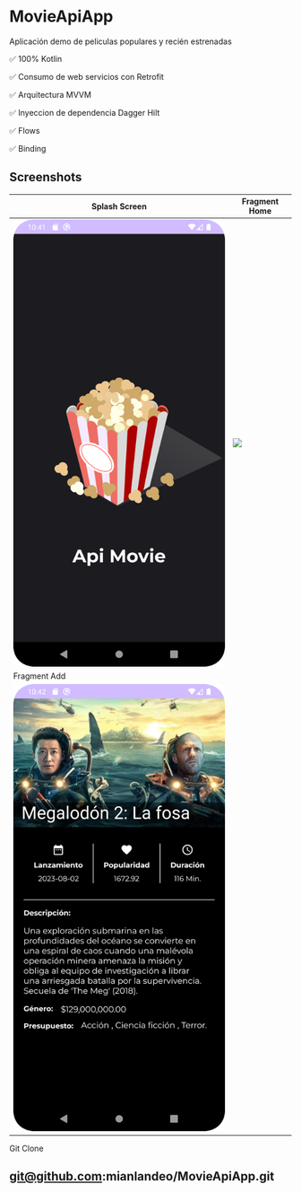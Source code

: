 # MovieApiApp
Aplicación demo de peliculas populares y recién estrenadas

✅ 100% Kotlin

✅ Consumo de web servicios con Retrofit

✅ Arquitectura MVVM

✅ Inyeccion de dependencia Dagger Hilt

✅ Flows

✅ Binding

## Screenshots

| Splash Screen  | Fragment Home |
| ------------- | ------------- |
| ![](https://github.com/mianlandeo/MovieApiApp/blob/main/Screenshot_20230922_174139.png?raw=true)   | ![](https://github.com/mianlandeo/MovieApiApp/blob/main/Screenshot_20230922_174217.png?raw=true)  |
| Fragment Add  |
| ![](https://github.com/mianlandeo/MovieApiApp/blob/main/Screenshot_20230922_174240.png?raw=true) 

Git Clone
 ## git@github.com:mianlandeo/MovieApiApp.git
